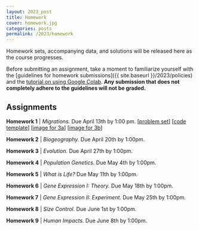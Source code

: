 ```yaml
---
layout: 2023_post
title: Homework
cover: homework.jpg
categories: posts
permalink: /2023/homework
---
```


Homework sets, accompanying data, and solutions will be released here as the course progresses.

Before submitting an assignment, take a moment to familiarize yourself with the [guidelines for homework submissions]({{ site.baseurl }}/2023/policies) and the [tutorial on using Google Colab](https://colab.research.google.com/drive/1fq_HaiuYb1L18uGcoA3eGs6taiUafR-6?usp=sharing). **Any submission that does not completely adhere to the guidelines will not be graded.**
 
## Assignments

**Homework 1** \| *Migrations.* Due April 13th by 1:00 pm. [[problem set](http://rpdata.caltech.edu/courses/bi1_2023/homework/hw1_migrations_PROBLEMS.pdf)] [[code template](https://colab.research.google.com/drive/1Ehk2WdWPd3pdxADoJWzATHOsOdncAW6J?usp=sharing)] [[image for 3a](https://www.rpgroup.caltech.edu/cshl_pboc_2023/datasets/Elephants1.jpg)] [[image for 3b](https://www.rpgroup.caltech.edu/cshl_pboc_2023/datasets/Elephants2.jpg)]

**Homework 2** \| *Biogeography.* Due April 20th by 1:00pm.

**Homework 3** \| *Evolution.* Due April 27th by 1:00pm.

**Homework 4** \| *Population Genetics.* Due May 4th by 1:00pm.

**Homework 5** \| *What is Life?* Due May 11th by 1:00pm.

**Homework 6** \| *Gene Expression I: Theory.* Due May 18th by 1:00pm.

**Homework 7** \| *Gene Expression II: Experiment.* Due May 25th by 1:00pm.

**Homework 8** \| *Size Control.* Due June 1st by 1:00pm.

**Homework 9** \| *Human Impacts.* Due June 8th by 1:00pm.
